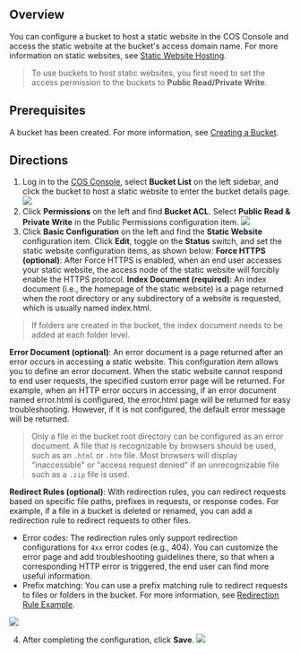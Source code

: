 ## Overview
You can configure a bucket to host a static website in the COS Console and access the static website at the bucket's access domain name. For more information on static websites, see [Static Website Hosting](https://intl.cloud.tencent.com/document/product/436/30958).

> To use buckets to host static websites, you first need to set the access permission to the buckets to **Public Read/Private Write**.

## Prerequisites
A bucket has been created. For more information, see [Creating a Bucket](https://intl.cloud.tencent.com/document/product/436/13309).

## Directions
1. Log in to the [COS Console](https://console.cloud.tencent.com/cos5), select **Bucket List** on the left sidebar, and click the bucket to host a static website to enter the bucket details page.
![](https://main.qcloudimg.com/raw/f9c20d98125c2041bd52c78bdacbad1b.png)
2. Click **Permissions** on the left and find **Bucket ACL**. Select **Public Read & Private Write** in the Public Permissions configuration item.
![](https://main.qcloudimg.com/raw/73aecea8feb1b0080210ab0c9bdf260c.png)
3. Click **Basic Configuration** on the left and find the **Static Website** configuration item. Click **Edit**, toggle on the **Status** switch, and set the static website configuration items, as shown below:
   **Force  HTTPS (optional)**: After Force HTTPS is enabled, when an end user accesses your static website, the access node of the static website will forcibly enable the HTTPS protocol.
    **Index Document (required)**: An index document (i.e., the homepage of the static website) is a page returned when the root directory or any subdirectory of a website is requested, which is usually named index.html.
 > If folders are created in the bucket, the index document needs to be added at each folder level.

  **Error Document (optional)**: An error document is a page returned after an error occurs in accessing a static website. This configuration item allows you to define an error document. When the static website cannot respond to end user requests, the specified custom error page will be returned. For example, when an HTTP error occurs in accessing, if an error document named error.html is configured, the error.html page will be returned for easy troubleshooting. However, if it is not configured, the default error message will be returned.
 > Only a file in the bucket root directory can be configured as an error document. A file that is recognizable by browsers should be used, such as an `.html` or `.htm` file. Most browsers will display "inaccessible" or "access request denied" if an unrecognizable file such as a `.zip` file is used.

 **Redirect Rules (optional)**: With redirection rules, you can redirect requests based on specific file paths, prefixes in requests, or response codes.
For example, if a file in a bucket is deleted or renamed, you can add a redirection rule to redirect requests to other files.

 - Error codes: The redirection rules only support redirection configurations for `4xx` error codes (e.g., 404). You can customize the error page and add troubleshooting guidelines there, so that when a corresponding HTTP error is triggered, the end user can find more useful information.
 - Prefix matching: You can use a prefix matching rule to redirect requests to files or folders in the bucket. For more information, see [Redirection Rule Example](https://intl.cloud.tencent.com/document/product/436/30958#.E9.87.8D.E5.AE.9A.E5.90.91.E8.A7.84.E5.88.99).

 ![](https://main.qcloudimg.com/raw/55ffdab17e3e7781e9d580dafc4c9969.png)

4. After completing the configuration, click **Save**.
![](https://main.qcloudimg.com/raw/4fbd19fa75087bf5201dac3d8517ed3d.png)




